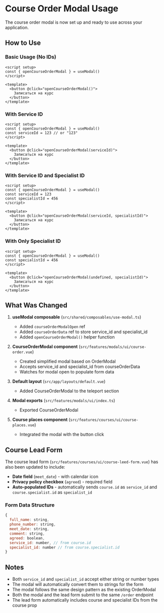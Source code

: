 # Course Order Modal Usage

The course order modal is now set up and ready to use across your application.

## How to Use

### Basic Usage (No IDs)
```vue
<script setup>
const { openCourseOrderModal } = useModal()
</script>

<template>
  <button @click="openCourseOrderModal()">
    Записаться на курс
  </button>
</template>
```

### With Service ID
```vue
<script setup>
const { openCourseOrderModal } = useModal()
const serviceId = 123 // or "123"
</script>

<template>
  <button @click="openCourseOrderModal(serviceId)">
    Записаться на курс
  </button>
</template>
```

### With Service ID and Specialist ID
```vue
<script setup>
const { openCourseOrderModal } = useModal()
const serviceId = 123
const specialistId = 456
</script>

<template>
  <button @click="openCourseOrderModal(serviceId, specialistId)">
    Записаться на курс
  </button>
</template>
```

### With Only Specialist ID
```vue
<script setup>
const { openCourseOrderModal } = useModal()
const specialistId = 456
</script>

<template>
  <button @click="openCourseOrderModal(undefined, specialistId)">
    Записаться на курс
  </button>
</template>
```

## What Was Changed

1. **useModal composable** (`src/shared/composables/use-modal.ts`)
   - Added `courseOrderModalOpen` ref
   - Added `courseOrderData` ref to store service_id and specialist_id
   - Added `openCourseOrderModal()` helper function

2. **CourseOrderModal component** (`src/features/modals/ui/course-order.vue`)
   - Created simplified modal based on OrderModal
   - Accepts service_id and specialist_id from courseOrderData
   - Watches for modal open to populate form data

3. **Default layout** (`src/app/layouts/default.vue`)
   - Added CourseOrderModal to the teleport section

4. **Modal exports** (`src/features/modals/ui/index.ts`)
   - Exported CourseOrderModal

5. **Course places component** (`src/features/courses/ui/course-places.vue`)
   - Integrated the modal with the button click

## Course Lead Form

The course lead form (`src/features/courses/ui/course-leed-form.vue`) has also been updated to include:

- **Date field** (`meet_date`) - with calendar icon
- **Privacy policy checkbox** (`agreed`) - required field
- **Auto-populated IDs** - automatically sends `course.id` as `service_id` and `course.specialist.id` as `specialist_id`

### Form Data Structure
```javascript
{
  full_name: string,
  phone_number: string,
  meet_date: string,
  comment: string,
  agreed: boolean,
  service_id: number, // from course.id
  specialist_id: number // from course.specialist.id
}
```

## Notes

- Both `service_id` and `specialist_id` accept either string or number types
- The modal will automatically convert them to strings for the form
- The modal follows the same design pattern as the existing OrderModal
- Both the modal and the lead form submit to the same `/order` endpoint
- The lead form automatically includes course and specialist IDs from the course prop
